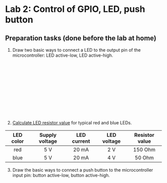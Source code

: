 # Lab 2: Control of GPIO, LED, push button

## Preparation tasks (done before the lab at home)

1. Draw two basic ways to connect a LED to the output pin of the microcontroller: LED active-low, LED active-high.

&nbsp;

&nbsp;

&nbsp;

&nbsp;

&nbsp;

&nbsp;

2. [Calculate LED resistor value](https://electronicsclub.info/leds.htm) for typical red and blue LEDs.


| **LED color** | **Supply voltage** | **LED current** | **LED voltage** | **Resistor value** |
| :-: | :-: | :-: | :-: | :-: |
| red | 5&nbsp;V | 20&nbsp;mA | 2 V | 150 Ohm |
| blue | 5&nbsp;V | 20&nbsp;mA | 4 V | 50 Ohm |




3. Draw the basic ways to connect a push button to the microcontroller input pin: button active-low, button active-high.
